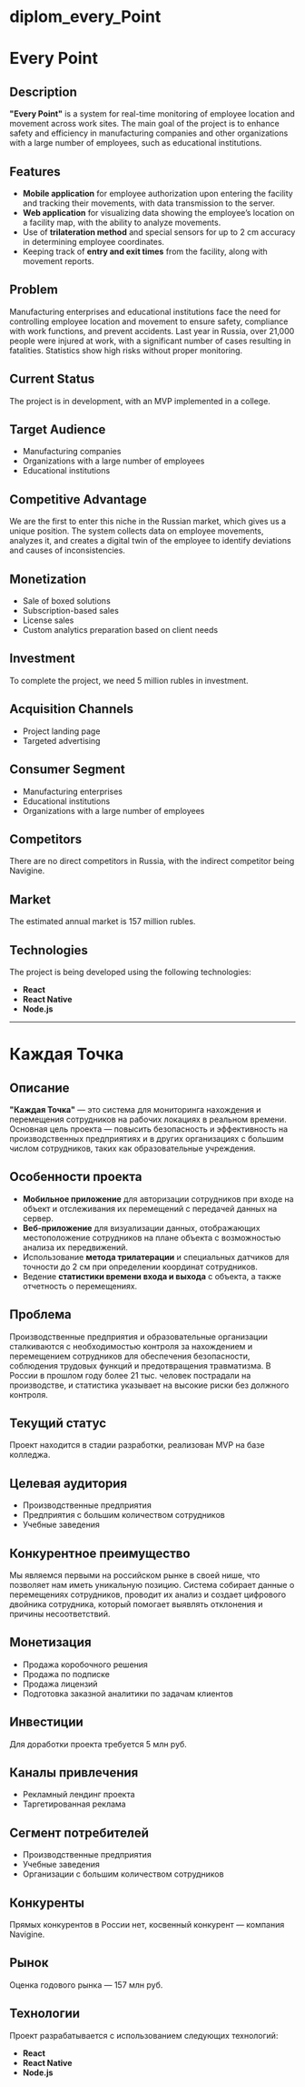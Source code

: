# diplom_every_Point
# Every Point

## Description
**"Every Point"** is a system for real-time monitoring of employee location and movement across work sites. The main goal of the project is to enhance safety and efficiency in manufacturing companies and other organizations with a large number of employees, such as educational institutions.

## Features

- **Mobile application** for employee authorization upon entering the facility and tracking their movements, with data transmission to the server.
- **Web application** for visualizing data showing the employee’s location on a facility map, with the ability to analyze movements.
- Use of **trilateration method** and special sensors for up to 2 cm accuracy in determining employee coordinates.
- Keeping track of **entry and exit times** from the facility, along with movement reports.

## Problem
Manufacturing enterprises and educational institutions face the need for controlling employee location and movement to ensure safety, compliance with work functions, and prevent accidents. Last year in Russia, over 21,000 people were injured at work, with a significant number of cases resulting in fatalities. Statistics show high risks without proper monitoring.

## Current Status
The project is in development, with an MVP implemented in a college.

## Target Audience
- Manufacturing companies
- Organizations with a large number of employees
- Educational institutions

## Competitive Advantage
We are the first to enter this niche in the Russian market, which gives us a unique position. The system collects data on employee movements, analyzes it, and creates a digital twin of the employee to identify deviations and causes of inconsistencies.

## Monetization
- Sale of boxed solutions
- Subscription-based sales
- License sales
- Custom analytics preparation based on client needs

## Investment
To complete the project, we need 5 million rubles in investment.

## Acquisition Channels
- Project landing page
- Targeted advertising

## Consumer Segment
- Manufacturing enterprises
- Educational institutions
- Organizations with a large number of employees

## Competitors
There are no direct competitors in Russia, with the indirect competitor being Navigine.

## Market
The estimated annual market is 157 million rubles.

## Technologies
The project is being developed using the following technologies:
- **React**
- **React Native**
- **Node.js**

---

# Каждая Точка

## Описание
**"Каждая Точка"** — это система для мониторинга нахождения и перемещения сотрудников на рабочих локациях в реальном времени. Основная цель проекта — повысить безопасность и эффективность на производственных предприятиях и в других организациях с большим числом сотрудников, таких как образовательные учреждения.

## Особенности проекта

- **Мобильное приложение** для авторизации сотрудников при входе на объект и отслеживания их перемещений с передачей данных на сервер.
- **Веб-приложение** для визуализации данных, отображающих местоположение сотрудников на плане объекта с возможностью анализа их передвижений.
- Использование **метода трилатерации** и специальных датчиков для точности до 2 см при определении координат сотрудников.
- Ведение **статистики времени входа и выхода** с объекта, а также отчетность о перемещениях.

## Проблема
Производственные предприятия и образовательные организации сталкиваются с необходимостью контроля за нахождением и перемещением сотрудников для обеспечения безопасности, соблюдения трудовых функций и предотвращения травматизма. В России в прошлом году более 21 тыс. человек пострадали на производстве, и статистика указывает на высокие риски без должного контроля.

## Текущий статус
Проект находится в стадии разработки, реализован MVP на базе колледжа.

## Целевая аудитория
- Производственные предприятия
- Предприятия с большим количеством сотрудников
- Учебные заведения

## Конкурентное преимущество
Мы являемся первыми на российском рынке в своей нише, что позволяет нам иметь уникальную позицию. Система собирает данные о перемещениях сотрудников, проводит их анализ и создает цифрового двойника сотрудника, который помогает выявлять отклонения и причины несоответствий.

## Монетизация
- Продажа коробочного решения
- Продажа по подписке
- Продажа лицензий
- Подготовка заказной аналитики по задачам клиентов

## Инвестиции
Для доработки проекта требуется 5 млн руб.

## Каналы привлечения
- Рекламный лендинг проекта
- Таргетированная реклама

## Сегмент потребителей
- Производственные предприятия
- Учебные заведения
- Организации с большим количеством сотрудников

## Конкуренты
Прямых конкурентов в России нет, косвенный конкурент — компания Navigine.

## Рынок
Оценка годового рынка — 157 млн руб.

## Технологии
Проект разрабатывается с использованием следующих технологий:
- **React**
- **React Native**
- **Node.js**
